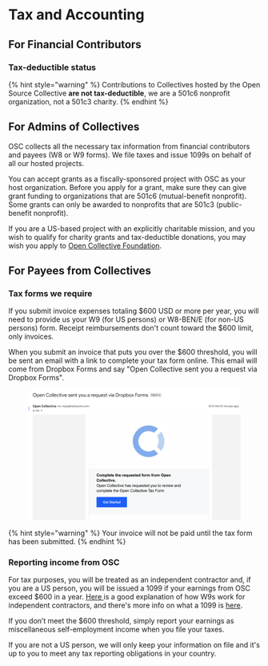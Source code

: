 # Tax and Accounting

## For Financial Contributors

### Tax-deductible status

{% hint style="warning" %}
Contributions to Collectives hosted by the Open Source Collective **are not tax-deductible**, we are a 501c6 nonprofit organization, not a 501c3 charity.&#x20;
{% endhint %}

## For Admins of Collectives

OSC collects all the necessary tax information from financial contributors and payees (W8 or W9 forms). We file taxes and issue 1099s on behalf of all our hosted projects.&#x20;

You can accept grants as a fiscally-sponsored project with OSC as your host organization.  Before you apply for a grant, make sure they can give grant funding to organizations that are 501c6 (mutual-benefit nonprofit). Some grants can only be awarded to nonprofits that are 501c3 (public-benefit nonprofit).

If you are a US-based project with an explicitly charitable mission, and you wish to qualify for charity grants and tax-deductible donations, you may wish you apply to [Open Collective Foundation](http://opencollective.com/foundation).

## For Payees from Collectives

### Tax forms we require

If you submit invoice expenses totaling $600 USD or more per year, you will need to provide us your W9 (for US persons) or W8-BEN/E (for non-US persons) form. Receipt reimbursements don't count toward the $600 limit, only invoices.

When you submit an invoice that puts you over the $600 threshold, you will be sent an email with a link to complete your tax form online. This email will come from Dropbox Forms and say "Open Collective sent you a request via Dropbox Forms".

<figure><img src="../.gitbook/assets/Screen Shot 2022-11-04 at 10.16.51 AM.png" alt=""><figcaption></figcaption></figure>

{% hint style="warning" %}
Your invoice will not be paid until the tax form has been submitted.
{% endhint %}

### Reporting income from OSC

For tax purposes, you will be treated as an independent contractor and, if you are a US person, you will be issued a 1099 if your earnings from OSC exceed $600 in a year. [Here ](https://turbotax.intuit.com/tax-tools/tax-tips/Self-Employment-Taxes/Filing-IRS-Form-W-9/INF19741.html)is a good explanation of how W9s work for independent contractors, and there's more info on what a 1099 is [here](https://turbotax.intuit.com/tax-tools/tax-tips/Self-Employment-Taxes/What-is-an-IRS-1099-Form-/INF14810.html).

If you don’t meet the $600 threshold, simply report your earnings as miscellaneous self-employment income when you file your taxes.

If you are not a US person, we will only keep your information on file and it's up to you to meet any tax reporting obligations in your country.
